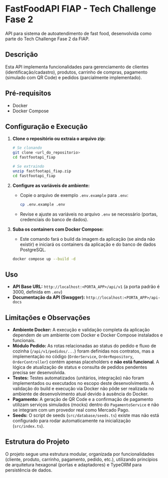 # FastFoodAPI FIAP - Tech Challenge Fase 2

API para sistema de autoatendimento de fast food, desenvolvida como parte do Tech Challenge Fase 2 da FIAP.

## Descrição

Esta API implementa funcionalidades para gerenciamento de clientes (identificação/cadastro), produtos, carrinho de compras, pagamento (simulado com QR Code) e pedidos (parcialmente implementado).

## Pré-requisitos

*   Docker
*   Docker Compose

## Configuração e Execução

1.  **Clone o repositório ou extraia o arquivo zip:**
    ```bash
    # Se clonando
    git clone <url_do_repositorio>
    cd fastfootapi_fiap

    # Se extraindo
    unzip fastfootapi_fiap.zip
    cd fastfootapi_fiap
    ```

2.  **Configure as variáveis de ambiente:**
    *   Copie o arquivo de exemplo `.env.example` para `.env`:
        ```bash
        cp .env.example .env
        ```
    *   Revise e ajuste as variáveis no arquivo `.env` se necessário (portas, credenciais do banco de dados).

3.  **Suba os containers com Docker Compose:**
    *   Este comando fará o build da imagem da aplicação (se ainda não existir) e iniciará os containers da aplicação e do banco de dados PostgreSQL.
    ```bash
    docker compose up --build -d
    ```

## Uso

*   **API Base URL:** `http://localhost:<PORTA_APP>/api/v1` (a porta padrão é 3000, definida em `.env`)
*   **Documentação da API (Swagger):** `http://localhost:<PORTA_APP>/api-docs`

## Limitações e Observações

*   **Ambiente Docker:** A execução e validação completa da aplicação dependem de um ambiente com Docker e Docker Compose instalados e funcionais.
*   **Módulo Pedido:** As rotas relacionadas ao status do pedido e fluxo de cozinha (`/api/v1/pedidos/...`) foram definidas nos contratos, mas a implementação no código (`OrderService`, `OrderRepository`, `OrderController`) contém apenas placeholders e **não está funcional**. A lógica de atualização de status e consulta de pedidos pendentes precisa ser desenvolvida.
*   **Testes:** Testes automatizados (unitários, integração) não foram implementados ou executados no escopo deste desenvolvimento.
A validação do build e execução via Docker não pôde ser realizada no ambiente de desenvolvimento atual devido à ausência do Docker.
*   **Pagamento:** A geração de QR Code e a confirmação de pagamento utilizam serviços simulados (mocks) dentro do `PagamentoService` e não se integram com um provedor real como Mercado Pago.
*   **Seeds:** O script de seeds (`src/database/seeds.ts`) existe mas não está configurado para rodar automaticamente na inicialização (`src/index.ts`).

## Estrutura do Projeto

O projeto segue uma estrutura modular, organizada por funcionalidades (cliente, produto, carrinho, pagamento, pedido, etc.), utilizando princípios de arquitetura hexagonal (portas e adaptadores) e TypeORM para persistência de dados.

